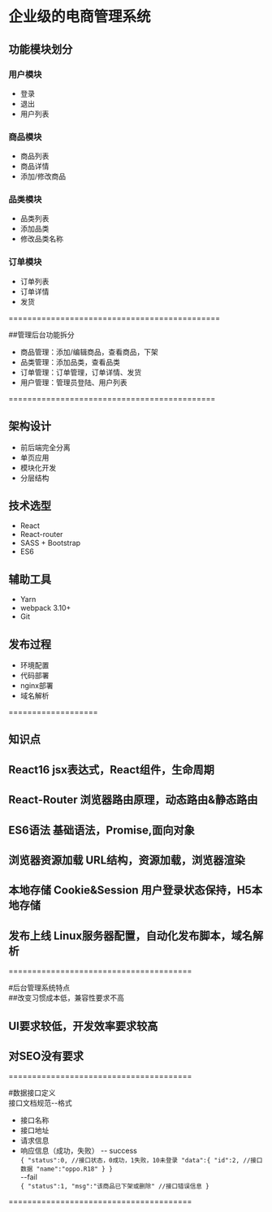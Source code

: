 # 企业级的电商管理系统  

## 功能模块划分  
### 用户模块  
- 登录  
- 退出  
- 用户列表  

### 商品模块
- 商品列表
- 商品详情
- 添加/修改商品

### 品类模块  
- 品类列表    
- 添加品类    
- 修改品类名称  

### 订单模块  
- 订单列表  
- 订单详情  
- 发货   

=============================================    

##管理后台功能拆分  
- 商品管理：添加/编辑商品，查看商品，下架    
- 品类管理：添加品类，查看品类   
- 订单管理：订单管理，订单详情、发货    
- 用户管理：管理员登陆、用户列表   

============================================   

## 架构设计   
- 前后端完全分离   
- 单页应用   
- 模块化开发   
- 分层结构   

## 技术选型  
- React  
- React-router
- SASS + Bootstrap
- ES6  

## 辅助工具  
- Yarn
- webpack 3.10+
- Git  

## 发布过程    
- 环境配置    
- 代码部署    
- nginx部署  
- 域名解析    

===================    

## 知识点
## React16 jsx表达式，React组件，生命周期  
## React-Router 浏览器路由原理，动态路由&静态路由  
## ES6语法 基础语法，Promise,面向对象
## 浏览器资源加载  URL结构，资源加载，浏览器渲染  
## 本地存储 Cookie&Session 用户登录状态保持，H5本地存储  
## 发布上线 Linux服务器配置，自动化发布脚本，域名解析



=======================================   

#后台管理系统特点  
##改变习惯成本低，兼容性要求不高  
## UI要求较低，开发效率要求较高  
## 对SEO没有要求  

=======================================   

#数据接口定义  
接口文档规范--格式
- 接口名称  
- 接口地址  
- 请求信息  
- 响应信息（成功，失败）
-- success  
`{
	"status":0, //接口状态，0成功，1失败，10未登录
	"data":{
		"id":2, //接口数据
		"name":"oppo.R18"
	}
}`    
--fail  
`{
	"status":1,
	"msg":"该商品已下架或删除" //接口错误信息
}`    

=======================================  












